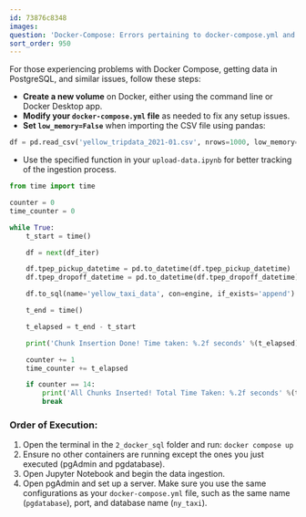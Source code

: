 ```yaml
---
id: 73876c8348
images:
question: 'Docker-Compose: Errors pertaining to docker-compose.yml and pgadmin setup'
sort_order: 950
---
```


For those experiencing problems with Docker Compose, getting data in PostgreSQL, and similar issues, follow these steps:

- **Create a new volume** on Docker, either using the command line or Docker Desktop app.
- **Modify your `docker-compose.yml` file** as needed to fix any setup issues.
- **Set `low_memory=False`** when importing the CSV file using pandas:
  
```python
df = pd.read_csv('yellow_tripdata_2021-01.csv', nrows=1000, low_memory=False)
```

- Use the specified function in your `upload-data.ipynb` for better tracking of the ingestion process.

```python
from time import time

counter = 0
time_counter = 0

while True:
    t_start = time()

    df = next(df_iter)

    df.tpep_pickup_datetime = pd.to_datetime(df.tpep_pickup_datetime)
    df.tpep_dropoff_datetime = pd.to_datetime(df.tpep_dropoff_datetime)

    df.to_sql(name='yellow_taxi_data', con=engine, if_exists='append')

    t_end = time()

    t_elapsed = t_end - t_start

    print('Chunk Insertion Done! Time taken: %.2f seconds' %(t_elapsed))

    counter += 1
    time_counter += t_elapsed

    if counter == 14:
        print('All Chunks Inserted! Total Time Taken: %.2f seconds' %(time_counter))
        break
```

### Order of Execution:

1. Open the terminal in the `2_docker_sql` folder and run: `docker compose up`
2. Ensure no other containers are running except the ones you just executed (pgAdmin and pgdatabase).
3. Open Jupyter Notebook and begin the data ingestion.
4. Open pgAdmin and set up a server. Make sure you use the same configurations as your `docker-compose.yml` file, such as the same name (`pgdatabase`), port, and database name (`ny_taxi`).